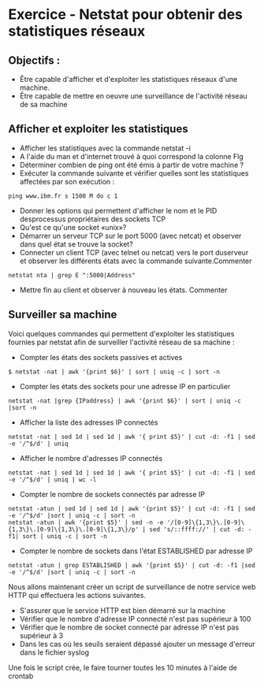 # Exercice - Netstat pour obtenir des statistiques réseaux 

## Objectifs :
* Être capable d'afficher et d'exploiter les statistiques réseaux d'une machine.
* Être capable de mettre en oeuvre une surveillance de l'activité réseau de sa machine

## Afficher et exploiter les statistiques

* Afficher les statistiques avec la commande netstat -i
* A l'aide du man et d'internet trouvé à quoi correspond la colonne Flg 
* Déterminer combien de ping ont été émis à partir de votre machine ? 
* Exécuter la commande suivante et vérifier quelles sont les statistiques affectées par son exécution : 
```
ping www.ibm.fr ­s 1500 ­M do ­c 1
```
* Donner les options qui permettent d'afficher le nom et le PID desprocessus propriétaires des sockets TCP
* Qu'est­ ce qu'une socket «unix»?
* Démarrer un serveur TCP sur le port 5000 (avec netcat) et observer dans quel état se trouve la socket?
* Connecter un client TCP (avec telnet ou netcat) vers le port duserveur et observer les différents états avec la commande suivante.Commenter
```
netstat ­nta | grep ­E ":5000|Address"
```
* Mettre fin au client et observer à nouveau les états. Commenter

## Surveiller sa machine

Voici quelques commandes qui permettent d'exploiter les statistiques fournies par netstat afin de surveiller l'activité réseau de sa machine :

* Compter les états des sockets passives et actives
```
$ netstat -nat | awk '{print $6}' | sort | uniq -c | sort -n
```
* Compter les états des sockets pour une adresse IP en particulier
```
netstat -nat |grep {IPaddress} | awk '{print $6}' | sort | uniq -c |sort -n
```
* Afficher la liste des adresses IP connectés
```
netstat -nat | sed 1d | sed 1d | awk '{ print $5}' | cut -d: -f1 | sed -e '/^$/d' | uniq
```
* Afficher le nombre d'adresses IP connectés 
```
netstat -nat | sed 1d | sed 1d | awk '{ print $5}' | cut -d: -f1 | sed -e '/^$/d' | uniq | wc -l
```
* Compter le nombre de sockets connectés par adresse IP
```
netstat -atun | sed 1d | sed 1d | awk '{print $5}' | cut -d: -f1 | sed -e '/^$/d' |sort | uniq -c | sort -n
netstat -atun | awk '{print $5}' | sed -n -e '/[0-9]\{1,3\}\.[0-9]\{1,3\}\.[0-9]\{1,3\}\.[0-9]\{1,3\}/p' | sed 's/::ffff://' | cut -d: -f1| sort | uniq -c | sort -n
```
* Compter le nombre de sockets dans l'état ESTABLISHED par adresse IP
```
netstat -atun | grep ESTABLISHED | awk '{print $5}' | cut -d: -f1 |sed -e '/^$/d' |sort | uniq -c | sort -n
```


Nous allons maintenant créer un script de surveillance de notre service web HTTP qui effectuera les actions suivantes. 
* S'assurer que le service HTTP est bien démarré sur la machine
* Vérifier que le nombre d'adresse IP connecté n'est pas supérieur à 100 
* Vérifier que le nombre de socket connecté par adresse IP n'est pas supérieur à 3 
* Dans les cas où les seuils seraient dépassé ajouter un message d'erreur dans le fichier syslog

Une fois le script crée, le faire tourner toutes les 10 minutes à l'aide de crontab
